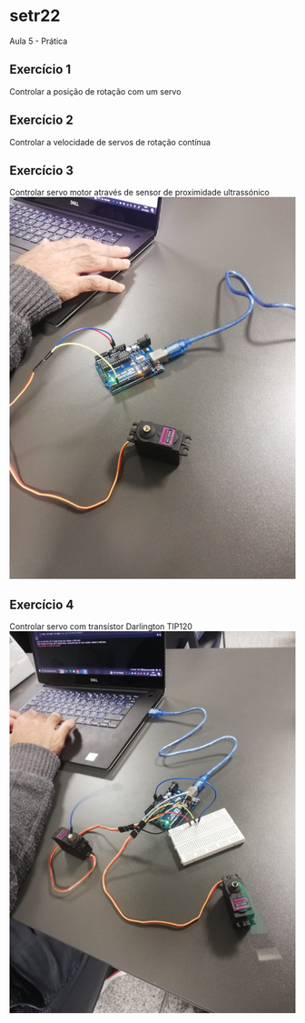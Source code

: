 # setr22
Aula 5 - Prática 

## Exercício 1
Controlar a posição de rotação com um servo

## Exercício 2
Controlar a velocidade de servos de rotação contínua

## Exercício 3
Controlar servo motor através de sensor de proximidade ultrassónico
![Exercício 3](./img/exe3.jpeg)

## Exercício 4
Controlar servo com transístor Darlington TIP120
![Exercício 4](./img/exe4.jpeg)
